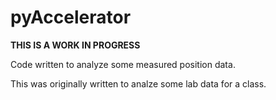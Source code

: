 pyAccelerator
=============

**THIS IS A WORK IN PROGRESS**

Code written to analyze some measured position data.

This was originally written to analze some lab data for a class.  
